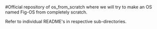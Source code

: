 #Official repository of os_from_scratch where we will try to make an OS named Fig-OS from completely scratch.

Refer to individual README's in respective sub-directories.
